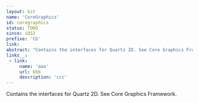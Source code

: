 ```yaml
---
layout: kit
name: 'CoreGraphics'
id: coregraphics
status: TODO
since: iOS2
prefixe: 'CG'
link: 
abstract: "Contains the interfaces for Quartz 2D. See Core Graphics Framework."
links__:
 - link:
     name: 'aaa'
     url: bbb
     description: 'ccc'
---
```


Contains the interfaces for Quartz 2D. See Core Graphics Framework.
